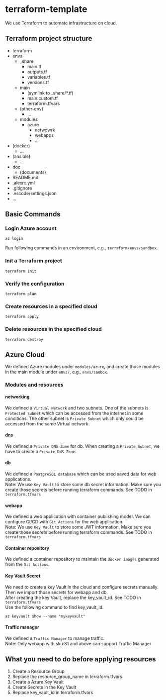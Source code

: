 # terraform-template
We use Terraform to automate infrastructure on cloud.

## Terraform project structure
* terraform
* envs
  * _share
    * main.tf
    * outputs.tf
    * variables.tf
    * versions.tf
  * main
    * (symlink to _share/*.tf)
    * main.custom.tf
    * terraform.tfvars
  * (other-env)
    * …
  * modules
    * azure
      * netwowrk
      * webapps
      * …
* (docker)
  * …
* (ansible)
  * …
* doc
  * (documents)
* README.md
* .alexrc.yml
* .gitignore
* .vscode/settings.json
* …

## Basic Commands
### Login Azure account
```shell
az login
```
Run following commands in an environment, e.g., `terraform/envs/sandbox`.
### Init a Terraform project
```shell
terraform init
```
### Verify the configuration
```shell
terraform plan
```

### Create resources in a specified cloud
```shell
terraform apply
```
### Delete resources in the specified cloud
```shell
terraform destroy
```


## Azure Cloud
We defined Azure modules under `modules/azure`, and create those modules in the main module under `envs/`, e.g., `envs/sanbox`.

### Modules and resources
#### networking
We defined a `Virtual Network` and two subnets. One of the subnets is `Protected Subnet` which can be accessed from the internet in some conditions. The other subnet is `Private Subnet` which only could be accessed from the same Virtual network.

#### dns
We defined a `Private DNS Zone` for db. When creating a `Private Subnet`, we have to create a `Private DNS Zone`.

#### db
We defined a `PostgreSQL database` which can be used saved data for web applications.</br>
Note: We use `Key Vault` to store some db secret information. Make sure you create those secrets before running terraform commands. See TODO in `terraform.tfvars`

#### webapp
We defined a web application with container publishing model. We can configure CI/CD with `Git Actions` for the web application.</br>
Note: We use `Key Vault` to store some JWT information. Make sure you create those secrets before running terraform commands. See TODO in `terraform.tfvars`

#### Container repository
We defined a container repository to maintain the `docker images` generated from the `Git Actions`.

#### Key Vault Secret
We need to create a key Vault in the cloud and configure secrets manually. Then we import those secrets for webapp and db. </br>
After creating the key Vault, replace the key_vault_id. See TODO in `terraform.tfvars` </br>
Use the following command to find key_vault_id.
```shell
az keyvault show --name "mykeyvault"
```

#### Traffic manager
We defined a `Traffic Manager` to manage traffic.</br>
Note: Only webapp with sku:S1 and above can support Traffic Manager

## What you need to do before applying resources
1. Create a Resource Group
2. Replace the resource_group_name in terraform.tfvars
3. Create a Azure Key Vault
4. Create Secrets in the Key Vault
5. Replace key_vault_id in terraform.tfvars
